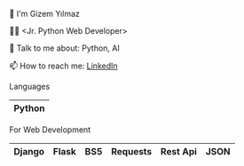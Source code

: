 👋 I'm Gizem Yılmaz

👩‍💻 <Jr. Python Web Developer>
  
💬 Talk to me about: Python, AI

📫 How to reach me: [LinkedIn](https://www.linkedin.com/in/gizem-y-a38340122/)

Languages

| Python |
| :---: |

For Web Development

| Django | Flask | BS5 | Requests | Rest Api | JSON |
| :---: | :---: | :---: | :---: | :---: | :---: |
